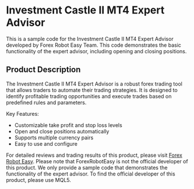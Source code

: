 # Investment Castle II MT4 Expert Advisor

This is a sample code for the Investment Castle II MT4 Expert Advisor developed by Forex Robot Easy Team. This code demonstrates the basic functionality of the expert advisor, including opening and closing positions.

## Product Description

The Investment Castle II MT4 Expert Advisor is a robust forex trading tool that allows traders to automate their trading strategies. It is designed to identify profitable trading opportunities and execute trades based on predefined rules and parameters.

Key Features:
- Customizable take profit and stop loss levels
- Open and close positions automatically
- Supports multiple currency pairs
- Easy to use and configure

For detailed reviews and trading results of this product, please visit [Forex Robot Easy](https://forexroboteasy.com/forex-robot-review/investment-castle-ii-mt4-review-robust-forex-trading-features/). Please note that ForexRobotEasy is not the official developer of this product. We only provide a sample code that demonstrates the functionality of the expert advisor. To find the official developer of this product, please use MQL5.

